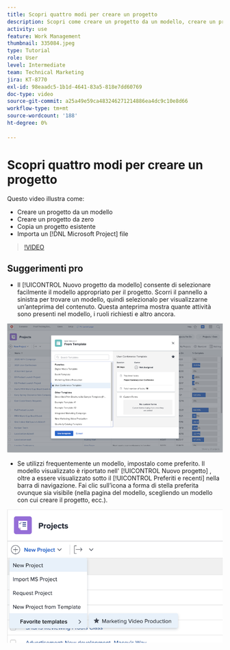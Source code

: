 ```yaml
---
title: Scopri quattro modi per creare un progetto
description: Scopri come creare un progetto da un modello, creare un progetto da zero, copiare un progetto esistente o importare un [!DNL Microsoft Project] file.
activity: use
feature: Work Management
thumbnail: 335084.jpeg
type: Tutorial
role: User
level: Intermediate
team: Technical Marketing
jira: KT-8770
exl-id: 98eaadc5-1b1d-4641-83a5-818e7dd60769
doc-type: video
source-git-commit: a25a49e59ca483246271214886ea4dc9c10e8d66
workflow-type: tm+mt
source-wordcount: '188'
ht-degree: 0%

---
```


# Scopri quattro modi per creare un progetto

Questo video illustra come:

* Creare un progetto da un modello
* Creare un progetto da zero
* Copia un progetto esistente
* Importa un [!DNL Microsoft Project] file

>[!VIDEO](https://video.tv.adobe.com/v/335084/?quality=12&learn=on)

## Suggerimenti pro

* Il [!UICONTROL Nuovo progetto da modello] consente di selezionare facilmente il modello appropriato per il progetto. Scorri il pannello a sinistra per trovare un modello, quindi selezionalo per visualizzarne un’anteprima del contenuto. Questa anteprima mostra quante attività sono presenti nel modello, i ruoli richiesti e altro ancora.

![[!UICONTROL Nuovo progetto da modello] finestra](assets/planner-fund-new-project-from-template-window.png)

* Se utilizzi frequentemente un modello, impostalo come preferito. Il modello visualizzato è riportato nell&#39; [!UICONTROL Nuovo progetto] , oltre a essere visualizzato sotto il [!UICONTROL Preferiti e recenti] nella barra di navigazione. Fai clic sull’icona a forma di stella preferita ovunque sia visibile (nella pagina del modello, scegliendo un modello con cui creare il progetto, ecc.).

![[!UICONTROL Modelli preferiti] elenco in [!UICONTROL Nuovo progetto] pulsante](assets/planner-fund-template-favorites.png)

<!---
learn more:
create a project using a template
create a project
copy a project
import a project from Microsoft Project
--->
